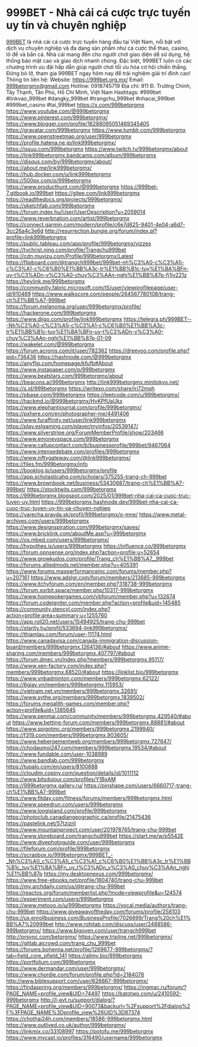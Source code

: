 # 999BET - Nhà cái cá cược trực tuyến uy tín và chuyên nghiệp
<a href="https://999bet.org.mx/">999BET</a> là nhà cái cá cược trực tuyến hàng đầu tại Việt Nam, nổi bật với dịch vụ chuyên nghiệp và đa dạng sản phẩm như cá cược thể thao, casino, lô đề và bắn cá. Nhà cái mang đến cho người chơi giao diện dễ sử dụng, hệ thống bảo mật cao và giao dịch nhanh chóng. Đặc biệt, 999BET luôn có các chương trình ưu đãi hấp dẫn giúp người chơi tối ưu hóa cơ hội chiến thắng. Đừng bỏ lỡ, tham gia 999BET ngay hôm nay để trải nghiệm giải trí đỉnh cao!
Thông tin liên hệ: 
Website: <a href="https://999bet.org.mx/">https://999bet.org.mx/</a>
Email: 999betorgmx@gmail.com
Hotline: 0918745719
Địa chỉ: 911 Đ. Trường Chinh, Tây Thạnh, Tân Phú, Hồ Chí Minh, Việt Nam
Hashtags: #999bet #linkvao_999bet #dangky_999bet #trangchu_999bet #nhacai_999bet #999bet_casino #tai_999bet
<a href="https://x.com/999betorgmx">https://x.com/999betorgmx</a>
<a href="https://www.youtube.com/@999betorgmx">https://www.youtube.com/@999betorgmx</a>
<a href="https://www.pinterest.com/999betorgmx/">https://www.pinterest.com/999betorgmx/</a>
<a href="https://www.blogger.com/profile/16288095051469345405">https://www.blogger.com/profile/16288095051469345405</a>
<a href="https://gravatar.com/999betorgmx">https://gravatar.com/999betorgmx</a>
<a href="https://www.tumblr.com/999betorgmx">https://www.tumblr.com/999betorgmx</a>
<a href="https://www.openstreetmap.org/user/999betorgmx">https://www.openstreetmap.org/user/999betorgmx</a>
<a href="https://profile.hatena.ne.jp/link999betorgmx/">https://profile.hatena.ne.jp/link999betorgmx/</a>
<a href="https://issuu.com/999betorgmx">https://issuu.com/999betorgmx</a>
<a href="https://www.twitch.tv/999betorgmx/about">https://www.twitch.tv/999betorgmx/about</a>
<a href="https://link999betorgmx.bandcamp.com/album/999betorgmx">https://link999betorgmx.bandcamp.com/album/999betorgmx</a>
<a href="https://disqus.com/by/999betorgmx/about/">https://disqus.com/by/999betorgmx/about/</a>
<a href="https://about.me/link999betorgmx/">https://about.me/link999betorgmx/</a>
<a href="https://hub.docker.com/u/link999betorgmx">https://hub.docker.com/u/link999betorgmx</a>
<a href="https://500px.com/p/999betorgmx">https://500px.com/p/999betorgmx</a>
<a href="https://www.producthunt.com/@999betorgmx">https://www.producthunt.com/@999betorgmx</a>
<a href="https://999bet-7.gitbook.io/999bet">https://999bet-7.gitbook.io/999bet</a>
<a href="https://gitee.com/link999betorgmx">https://gitee.com/link999betorgmx</a>
<a href="https://readthedocs.org/projects/999betorgmx/">https://readthedocs.org/projects/999betorgmx/</a>
<a href="https://sketchfab.com/999betorgmx">https://sketchfab.com/999betorgmx</a>
<a href="https://forum.index.hu/User/UserDescription?u=2059014">https://forum.index.hu/User/UserDescription?u=2059014</a>
<a href="https://www.reverbnation.com/artist/999betorgmx">https://www.reverbnation.com/artist/999betorgmx</a>
<a href="https://connect.garmin.com/modern/profile/c6e7d825-9401-4e04-a6d7-3cc26a4c3e6d">https://connect.garmin.com/modern/profile/c6e7d825-9401-4e04-a6d7-3cc26a4c3e6d</a>
<a href="http://resurrection.bungie.org/forum/index.pl?profile=link999betorgmx">http://resurrection.bungie.org/forum/index.pl?profile=link999betorgmx</a>
<a href="https://public.tableau.com/app/profile/999betorgmx/vizzes">https://public.tableau.com/app/profile/999betorgmx/vizzes</a>
<a href="https://tvchrist.ning.com/profile/Trangchu999bet">https://tvchrist.ning.com/profile/Trangchu999bet</a>
<a href="https://cdn.muvizu.com/Profile/999betorgmx/Latest">https://cdn.muvizu.com/Profile/999betorgmx/Latest</a>
<a href="https://flipboard.com/@trangch999bet/999bet-nh%C3%A0-c%C3%A1i-c%C3%A1-c%C6%B0%E1%BB%A3c-tr%E1%BB%B1c-tuy%E1%BA%BFn-uy-t%C3%ADn-v%C3%A0-chuy%C3%AAn-nghi%E1%BB%87p-fj1jv221z">https://flipboard.com/@trangch999bet/999bet-nh%C3%A0-c%C3%A1i-c%C3%A1-c%C6%B0%E1%BB%A3c-tr%E1%BB%B1c-tuy%E1%BA%BFn-uy-t%C3%ADn-v%C3%A0-chuy%C3%AAn-nghi%E1%BB%87p-fj1jv221z</a>
<a href="https://heylink.me/999betorgmx">https://heylink.me/999betorgmx</a>
<a href="https://community.fabric.microsoft.com/t5/user/viewprofilepage/user-id/910469">https://community.fabric.microsoft.com/t5/user/viewprofilepage/user-id/910469</a>
<a href="https://www.walkscore.com/people/264567780108/trang-ch%E1%BB%A7-999bet">https://www.walkscore.com/people/264567780108/trang-ch%E1%BB%A7-999bet</a>
<a href="https://forum.melanoma.org/user/999betorgmx/profile/">https://forum.melanoma.org/user/999betorgmx/profile/</a>
<a href="https://hackerone.com/999betorgmx">https://hackerone.com/999betorgmx</a>
<a href="https://www.diigo.com/profile/link999betorgmx">https://www.diigo.com/profile/link999betorgmx</a>
<a href="https://telegra.ph/999BET---Nh%C3%A0-c%C3%A1i-c%C3%A1-c%C6%B0%E1%BB%A3c-tr%E1%BB%B1c-tuy%E1%BA%BFn-uy-t%C3%ADn-v%C3%A0-chuy%C3%AAn-nghi%E1%BB%87p-01-09">https://telegra.ph/999BET---Nh%C3%A0-c%C3%A1i-c%C3%A1-c%C6%B0%E1%BB%A3c-tr%E1%BB%B1c-tuy%E1%BA%BFn-uy-t%C3%ADn-v%C3%A0-chuy%C3%AAn-nghi%E1%BB%87p-01-09</a>
<a href="https://wakelet.com/@999betorgmx">https://wakelet.com/@999betorgmx</a>
<a href="https://forum.acronis.com/it/user/782362">https://forum.acronis.com/it/user/782362</a>
<a href="https://dreevoo.com/profile.php?pid=736436">https://dreevoo.com/profile.php?pid=736436</a>
<a href="https://hashnode.com/@999betorgmx">https://hashnode.com/@999betorgmx</a>
<a href="https://anyflip.com/homepage/kfufb#About">https://anyflip.com/homepage/kfufb#About</a>
<a href="https://www.instapaper.com/p/999betorgmx">https://www.instapaper.com/p/999betorgmx</a>
<a href="https://www.beatstars.com/999betorgmx/about">https://www.beatstars.com/999betorgmx/about</a>
<a href="https://beacons.ai/999betorgmx">https://beacons.ai/999betorgmx</a>
<a href="http://link999betorgmx.minitokyo.net/">http://link999betorgmx.minitokyo.net/</a>
<a href="https://s.id/999betorgmx">https://s.id/999betorgmx</a>
<a href="https://writexo.com/share/jri72mqh">https://writexo.com/share/jri72mqh</a>
<a href="https://pbase.com/999betorgmx">https://pbase.com/999betorgmx</a>
<a href="https://leetcode.com/u/999betorgmx/">https://leetcode.com/u/999betorgmx/</a>
<a href="https://hackmd.io/@999betorgmx/HyKPfUaUkx">https://hackmd.io/@999betorgmx/HyKPfUaUkx</a>
<a href="https://www.elephantjournal.com/profile/999betorgmx/">https://www.elephantjournal.com/profile/999betorgmx/</a>
<a href="https://pxhere.com/en/photographer-me/4491406">https://pxhere.com/en/photographer-me/4491406</a>
<a href="https://www.furaffinity.net/user/link999betorgmx">https://www.furaffinity.net/user/link999betorgmx</a>
<a href="https://play.eslgaming.com/player/myinfos/20539147/">https://play.eslgaming.com/player/myinfos/20539147/</a>
<a href="https://www.silverstripe.org/ForumMemberProfile/show/203466">https://www.silverstripe.org/ForumMemberProfile/show/203466</a>
<a href="https://www.emoneyspace.com/999betorgmx">https://www.emoneyspace.com/999betorgmx</a>
<a href="https://www.callupcontact.com/b/businessprofile/999bet/9467064">https://www.callupcontact.com/b/businessprofile/999bet/9467064</a>
<a href="https://www.intensedebate.com/profiles/999betorgmx">https://www.intensedebate.com/profiles/999betorgmx</a>
<a href="https://www.niftygateway.com/@link999betorgmx/">https://www.niftygateway.com/@link999betorgmx/</a>
<a href="https://files.fm/999betorgmx/info">https://files.fm/999betorgmx/info</a>
<a href="https://booklog.jp/users/999betorgmx/profile">https://booklog.jp/users/999betorgmx/profile</a>
<a href="https://app.scholasticahq.com/scholars/375255-trang-ch-999bet">https://app.scholasticahq.com/scholars/375255-trang-ch-999bet</a>
<a href="https://www.brownbook.net/business/53430687/trang-ch%E1%BB%A7-999bet/">https://www.brownbook.net/business/53430687/trang-ch%E1%BB%A7-999bet/</a>
<a href="https://stocktwits.com/999betorgmx">https://stocktwits.com/999betorgmx</a>
<a href="https://999betorgmx.blogspot.com/2025/01/999bet-nha-cai-ca-cuoc-truc-tuyen-uy.html">https://999betorgmx.blogspot.com/2025/01/999bet-nha-cai-ca-cuoc-truc-tuyen-uy.html</a>
<a href="https://999betorgmx.hashnode.dev/999bet-nha-cai-ca-cuoc-truc-tuyen-uy-tin-va-chuyen-nghiep">https://999betorgmx.hashnode.dev/999bet-nha-cai-ca-cuoc-truc-tuyen-uy-tin-va-chuyen-nghiep</a>
<a href="https://varecha.pravda.sk/profil/999betorgmx/o-mne/">https://varecha.pravda.sk/profil/999betorgmx/o-mne/</a>
<a href="https://www.metal-archives.com/users/999betorgmx">https://www.metal-archives.com/users/999betorgmx</a>
<a href="https://www.designspiration.com/999betorgmx/saves/">https://www.designspiration.com/999betorgmx/saves/</a>
<a href="https://www.bricklink.com/aboutMe.asp?u=999betorgmx">https://www.bricklink.com/aboutMe.asp?u=999betorgmx</a>
<a href="https://os.mbed.com/users/999betorgmx/">https://os.mbed.com/users/999betorgmx/</a>
<a href="https://hypothes.is/users/999betorgmx">https://hypothes.is/users/999betorgmx</a>
<a href="https://influence.co/999betorgmx">https://influence.co/999betorgmx</a>
<a href="https://forum.opnsense.org/index.php?action=profile;u=52654">https://forum.opnsense.org/index.php?action=profile;u=52654</a>
<a href="https://www.growkudos.com/profile/Trang_ch%E1%BB%A7__999bet">https://www.growkudos.com/profile/Trang_ch%E1%BB%A7__999bet</a>
<a href="https://forums.alliedmods.net/member.php?u=405391">https://forums.alliedmods.net/member.php?u=405391</a>
<a href="https://www.forums.maxperformanceinc.com/forums/member.php?u=207161">https://www.forums.maxperformanceinc.com/forums/member.php?u=207161</a>
<a href="https://www.adslgr.com/forum/members/213685-999betorgmx">https://www.adslgr.com/forum/members/213685-999betorgmx</a>
<a href="https://www.itchyforum.com/en/member.php?318738-999betorgmx">https://www.itchyforum.com/en/member.php?318738-999betorgmx</a>
<a href="https://forum.xorbit.space/member.php/10317-999betorgmx">https://forum.xorbit.space/member.php/10317-999betorgmx</a>
<a href="https://www.homepokergames.com/vbforum/member.php?u=132674">https://www.homepokergames.com/vbforum/member.php?u=132674</a>
<a href="https://forum.codeigniter.com/member.php?action=profile&uid=145485">https://forum.codeigniter.com/member.php?action=profile&uid=145485</a>
<a href="https://community.stencyl.com/index.php?action=profile;area=summary;u=1255760">https://community.stencyl.com/index.php?action=profile;area=summary;u=1255760</a>
<a href="https://app.roll20.net/users/15494925/trang-chu-999bet">https://app.roll20.net/users/15494925/trang-chu-999bet</a>
<a href="https://starity.hu/profil/533694-link999betorgmx/">https://starity.hu/profil/533694-link999betorgmx/</a>
<a href="https://thiamlau.com/forum/user-11174.html">https://thiamlau.com/forum/user-11174.html</a>
<a href="https://www.canadavisa.com/canada-immigration-discussion-board/members/999betorgmx.1264136/#about">https://www.canadavisa.com/canada-immigration-discussion-board/members/999betorgmx.1264136/#about</a>
<a href="https://www.anime-sharing.com/members/999betorgmx.407797/#about">https://www.anime-sharing.com/members/999betorgmx.407797/#about</a>
<a href="https://forum.dmec.vn/index.php?members/999betorgmx.95117/">https://forum.dmec.vn/index.php?members/999betorgmx.95117/</a>
<a href="https://www.xen-factory.com/index.php?members/999betorgmx.68520/#about">https://www.xen-factory.com/index.php?members/999betorgmx.68520/#about</a>
<a href="https://linklist.bio/999betorgmx">https://linklist.bio/999betorgmx</a>
<a href="https://www.vnbadminton.com/members/999betorgmx.62122/">https://www.vnbadminton.com/members/999betorgmx.62122/</a>
<a href="https://6giay.vn/members/999betorgmx.115953/">https://6giay.vn/members/999betorgmx.115953/</a>
<a href="https://vietnam.net.vn/members/999betorgmx.32691/">https://vietnam.net.vn/members/999betorgmx.32691/</a>
<a href="https://www.sythe.org/members/999betorgmx.1839502/">https://www.sythe.org/members/999betorgmx.1839502/</a>
<a href="https://forums.megalith-games.com/member.php?action=profile&uid=1385645">https://forums.megalith-games.com/member.php?action=profile&uid=1385645</a>
<a href="https://www.penmai.com/community/members/999betorgmx.429540/#about">https://www.penmai.com/community/members/999betorgmx.429540/#about</a>
<a href="https://www.betting-forum.com/members/999betorgmx.88881/#about">https://www.betting-forum.com/members/999betorgmx.88881/#about</a>
<a href="https://www.spigotmc.org/members/999betorgmx.2199940/">https://www.spigotmc.org/members/999betorgmx.2199940/</a>
<a href="https://f319.com/members/999betorgmx.903605/">https://f319.com/members/999betorgmx.903605/</a>
<a href="https://www.hebergementweb.org/members/999betorgmx.727647/">https://www.hebergementweb.org/members/999betorgmx.727647/</a>
<a href="https://chodaumoi247.com/members/999betorgmx.19534/#about">https://chodaumoi247.com/members/999betorgmx.19534/#about</a>
<a href="https://www.fundable.com/user-1038989">https://www.fundable.com/user-1038989</a>
<a href="https://www.bandlab.com/999betorgmx">https://www.bandlab.com/999betorgmx</a>
<a href="https://tupalo.com/en/users/8100888">https://tupalo.com/en/users/8100888</a>
<a href="https://cloudim.copiny.com/question/details/id/1011112">https://cloudim.copiny.com/question/details/id/1011112</a>
<a href="https://www.bitsdujour.com/profiles/Y1BxAM">https://www.bitsdujour.com/profiles/Y1BxAM</a>
<a href="https://999betorgmx.gallery.ru/">https://999betorgmx.gallery.ru/</a>
<a href="https://pinshape.com/users/6660717-trang-ch%E1%BB%A7-999bet">https://pinshape.com/users/6660717-trang-ch%E1%BB%A7-999bet</a>
<a href="https://www.fitday.com/fitness/forums/members/999betorgmx.html">https://www.fitday.com/fitness/forums/members/999betorgmx.html</a>
<a href="https://www.speedrun.com/users/999betorgmx">https://www.speedrun.com/users/999betorgmx</a>
<a href="https://www.longisland.com/profile/999betorgmx">https://www.longisland.com/profile/999betorgmx</a>
<a href="https://photoclub.canadiangeographic.ca/profile/21475436">https://photoclub.canadiangeographic.ca/profile/21475436</a>
<a href="https://pastelink.net/57tzjznl">https://pastelink.net/57tzjznl</a>
<a href="https://www.mountainproject.com/user/201978765/trang-chu-999bet">https://www.mountainproject.com/user/201978765/trang-chu-999bet</a>
<a href="https://www.storeboard.com/trangchu999bet">https://www.storeboard.com/trangchu999bet</a>
<a href="https://start.me/w/p5542E">https://start.me/w/p5542E</a>
<a href="https://www.divephotoguide.com/user/999betorgmx">https://www.divephotoguide.com/user/999betorgmx</a>
<a href="https://fileforum.com/profile/999betorgmx">https://fileforum.com/profile/999betorgmx</a>
<a href="https://scrapbox.io/999betorgmx/999BET_-_Nh%C3%A0_c%C3%A1i_c%C3%A1_c%C6%B0%E1%BB%A3c_tr%E1%BB%B1c_tuy%E1%BA%BFn_uy_t%C3%ADn_v%C3%A0_chuy%C3%AAn_nghi%E1%BB%87p">https://scrapbox.io/999betorgmx/999BET_-_Nh%C3%A0_c%C3%A1i_c%C3%A1_c%C6%B0%E1%BB%A3c_tr%E1%BB%B1c_tuy%E1%BA%BFn_uy_t%C3%ADn_v%C3%A0_chuy%C3%AAn_nghi%E1%BB%87p</a>
<a href="https://my.desktopnexus.com/999betorgmx/">https://my.desktopnexus.com/999betorgmx/</a>
<a href="https://www.free-ebooks.net/profile/1604740/trang-chu-999bet">https://www.free-ebooks.net/profile/1604740/trang-chu-999bet</a>
<a href="https://my.archdaily.com/us/@trang-chu-999bet">https://my.archdaily.com/us/@trang-chu-999bet</a>
<a href="https://reactos.org/forum/memberlist.php?mode=viewprofile&u=124574">https://reactos.org/forum/memberlist.php?mode=viewprofile&u=124574</a>
<a href="https://experiment.com/users/999betorgmx">https://experiment.com/users/999betorgmx</a>
<a href="https://www.metooo.io/u/999betorgmx">https://www.metooo.io/u/999betorgmx</a>
<a href="https://vocal.media/authors/trang-chu-999bet">https://vocal.media/authors/trang-chu-999bet</a>
<a href="https://www.giveawayoftheday.com/forums/profile/258103">https://www.giveawayoftheday.com/forums/profile/258103</a>
<a href="https://us.enrollbusiness.com/BusinessProfile/7026699/Trang%20ch%E1%BB%A7%20999bet">https://us.enrollbusiness.com/BusinessProfile/7026699/Trang%20ch%E1%BB%A7%20999bet</a>
<a href="http://www.rohitab.com/discuss/user/2488586-999betorgmx/">http://www.rohitab.com/discuss/user/2488586-999betorgmx/</a>
<a href="https://www.bigoven.com/user/trangch999bet">https://www.bigoven.com/user/trangch999bet</a>
<a href="http://prsync.com/betorgmx/">http://prsync.com/betorgmx/</a>
<a href="https://www.tripline.net/999betorgmx/">https://www.tripline.net/999betorgmx/</a>
<a href="https://gitlab.aicrowd.com/trang_chu_999bet">https://gitlab.aicrowd.com/trang_chu_999bet</a>
<a href="https://forums.bohemia.net/profile/1269677-999betorgmx/?tab=field_core_pfield_141">https://forums.bohemia.net/profile/1269677-999betorgmx/?tab=field_core_pfield_141</a>
<a href="https://allmy.bio/999betorgmx">https://allmy.bio/999betorgmx</a>
<a href="https://portfolium.com/999betorgmx">https://portfolium.com/999betorgmx</a>
<a href="https://www.dermandar.com/user/999betorgmx/">https://www.dermandar.com/user/999betorgmx/</a>
<a href="https://www.chordie.com/forum/profile.php?id=2184076">https://www.chordie.com/forum/profile.php?id=2184076</a>
<a href="http://www.biblesupport.com/user/626667-999betorgmx/">http://www.biblesupport.com/user/626667-999betorgmx/</a>
<a href="https://findaspring.org/members/999betorgmx/">https://findaspring.org/members/999betorgmx/</a>
<a href="https://ingmac.ru/forum/?PAGE_NAME=profile_view&UID=74497">https://ingmac.ru/forum/?PAGE_NAME=profile_view&UID=74497</a>
<a href="https://batotwo.com/u/2410592-999betorgmx">https://batotwo.com/u/2410592-999betorgmx</a>
<a href="http://l-avt.ru/support/dialog/?PAGE_NAME=profile_view&UID=90073&backurl=%2Fsupport%2Fdialog%2F%3FPAGE_NAME%3Dprofile_view%26UID%3D87374">http://l-avt.ru/support/dialog/?PAGE_NAME=profile_view&UID=90073&backurl=%2Fsupport%2Fdialog%2F%3FPAGE_NAME%3Dprofile_view%26UID%3D87374</a>
<a href="https://chothai24h.com/members/18586-999betorgmx.html">https://chothai24h.com/members/18586-999betorgmx.html</a>
<a href="https://www.outlived.co.uk/author/999betorgmx/">https://www.outlived.co.uk/author/999betorgmx/</a>
<a href="https://linkmix.co/33108997">https://linkmix.co/33108997</a>
<a href="https://potofu.me/999betorgmx">https://potofu.me/999betorgmx</a>
<a href="https://www.mycast.io/profiles/316490/username/999betorgmx">https://www.mycast.io/profiles/316490/username/999betorgmx</a>

